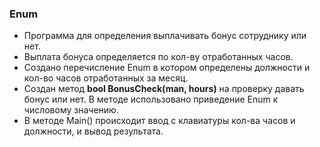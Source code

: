 ### Enum  
- Программа для определения выплачивать бонус сотруднику или нет.  
- Выплата бонуса определяется по кол-ву отработанных часов.  
- Создано перечисление Enum в котором определены должности и кол-во часов отработанных за месяц.  
- Создан метод **bool BonusCheck(man, hours)** на проверку давать бонус или нет. В методе использовано приведение Enum к числовому значению.  
- В методе Main() происходит ввод c клавиатуры кол-ва часов и должности, и вывод результата.


